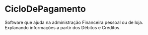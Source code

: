 # CicloDePagamento
Software que ajuda na administração Financeira pessoal ou de loja. Explanando informações a partir dos Débitos e Créditos.
